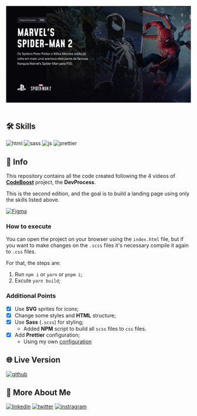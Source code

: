 <div align="center">
<img src="assets/media/share.jpg" alt="DevProcess 2"  />
</div>
<br />

## 🛠 Skills

![html][html] ![sass][sass] ![js][javascript] ![prettier][prettier]

## 📄 Info

This repository contains all the code created following the 4 videos of **[CodeBoost](https://www.youtube.com/@codeboostDev)** project, the **DevProcess**.

This is the second edition, and the goal is to build a landing page using only the skills listed above.

[![Figma][figma]](https://www.figma.com/file/bqtekTBYC8nxKNQKgh82eF/LP-Spider-Man---Simplificada?type=design&node-id=2:68&mode=design&t=2LDmX9hZdoEBDAXB-1)

### How to execute

You can open the project on your browser using the `index.html` file, but if you want to make changes on the `.scss` files it's necessary compile it again to `.css` files.

For that, the steps are:

1. Run `npm i` or `yarn` or `pnpm i`;
2. Excute `yarn build`;

### Additional Points

- [x] Use **SVG** sprites for icons;
- [x] Change some styles and **HTML** structure;
- [x] Use **Sass** (`.scss`) for styling;
  - Added **NPM** script to build all `scss` files to `css` files.
- [x] Add **Prettier** configuration;
  - Using my own [configuration](https://github.com/tutods/lib)

## 🌐 Live Version

[![github](https://img.shields.io/badge/github-000?style=for-the-badge&logo=github&logoColor=white)](https://tutods.github.io/devprocess-2/)

## 🔗 More About Me

[![linkedin](https://img.shields.io/badge/linkedin-0A66C2?style=for-the-badge&logo=linkedin&logoColor=white)](https://linkedin.com/in/daniel-sousa-tutods)
[![twitter](https://img.shields.io/badge/twitter-1DA1F2?style=for-the-badge&logo=twitter&logoColor=white)](https://twitter.com/dsousa_12)
[![instragram](https://img.shields.io/badge/instragram-E4405F?style=for-the-badge&logo=instagram&logoColor=white)](https://twitter.com/dsousa_12)

[html]: https://img.shields.io/badge/html-1E4174?style=for-the-badge&logo=html5&logoColor=white
[figma]: https://img.shields.io/badge/design-1E4174?style=for-the-badge&logo=figma&logoColor=white
[sass]: https://img.shields.io/badge/sass-1E4174?style=for-the-badge&logo=sass&logoColor=white
[javascript]: https://img.shields.io/badge/javascript-1E4174?style=for-the-badge&logo=javascript&logoColor=white
[prettier]: https://img.shields.io/badge/prettier-1E4174?style=for-the-badge&logo=prettier&logoColor=white
